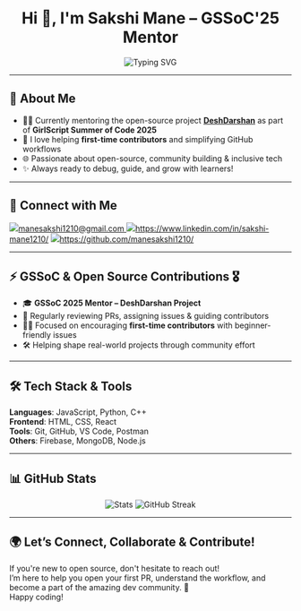 <h1 align="center">Hi 👋, I'm Sakshi Mane – GSSoC'25 Mentor</h1>

<p align="center">
  <img src="https://readme-typing-svg.herokuapp.com?font=Fira+Code&size=22&pause=1000&color=F76B8A&center=true&vCenter=true&width=435&lines=Open+Source+Enthusiast;GSSoC'25+Mentor;Helping+New+Contributors+Grow;Lifelong+Learner+%F0%9F%92%AB" alt="Typing SVG" />
</p>

---

## 🌟 About Me

- 🧑‍🏫 Currently mentoring the open-source project **[DeshDarshan](https://github.com/sampadatiwari30/DeshDarshan)** as part of **GirlScript Summer of Code 2025**
- 💬 I love helping **first-time contributors** and simplifying GitHub workflows
- 🌐 Passionate about open-source, community building & inclusive tech
- ✨ Always ready to debug, guide, and grow with learners!

---

## 📩 Connect with Me

<p>
  <a href="mailto:your-email@example.com"><img src="https://img.shields.io/badge/Email-%23D14836.svg?&style=for-the-badge&logo=gmail&logoColor=white"/>manesakshi1210@gmail.com </a>
  <a href="https://linkedin.com/in/your-profile"><img src="https://img.shields.io/badge/LinkedIn-%230077B5.svg?&style=for-the-badge&logo=linkedin&logoColor=white" />https://www.linkedin.com/in/sakshi-mane1210/</a>
  <a href="https://github.com/yourgithub"><img src="https://img.shields.io/badge/GitHub-%23121011.svg?&style=for-the-badge&logo=github&logoColor=white" />https://github.com/manesakshi1210/</a>
</p>

---

## ⚡ GSSoC & Open Source Contributions 🎖️

- 🎓 **GSSoC 2025 Mentor – DeshDarshan Project**
- 🔄 Regularly reviewing PRs, assigning issues & guiding contributors
- 👩‍💻 Focused on encouraging **first-time contributors** with beginner-friendly issues
- 🛠️ Helping shape real-world projects through community effort

---

## 🛠️ Tech Stack & Tools

**Languages**: JavaScript, Python, C++  
**Frontend**: HTML, CSS, React  
**Tools**: Git, GitHub, VS Code, Postman  
**Others**: Firebase, MongoDB, Node.js

---

## 📊 GitHub Stats

<p align="center">
  <img src="https://github-readme-stats.vercel.app/api?username=yourgithub&show_icons=true&theme=radical" alt="Stats" />
  <img src="https://streak-stats.demolab.com?user=yourgithub&theme=radical&hide_border=true" alt="GitHub Streak" />
</p>

---

## 🌍 Let’s Connect, Collaborate & Contribute!

If you're new to open source, don't hesitate to reach out!  
I’m here to help you open your first PR, understand the workflow, and become a part of the amazing dev community. 🚀  
Happy coding!

